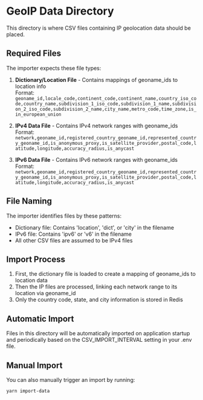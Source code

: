 # GeoIP Data Directory

This directory is where CSV files containing IP geolocation data should be placed.

## Required Files

The importer expects these file types:

1. **Dictionary/Location File** - Contains mappings of geoname_ids to location info  
   Format: `geoname_id,locale_code,continent_code,continent_name,country_iso_code,country_name,subdivision_1_iso_code,subdivision_1_name,subdivision_2_iso_code,subdivision_2_name,city_name,metro_code,time_zone,is_in_european_union`

2. **IPv4 Data File** - Contains IPv4 network ranges with geoname_ids  
   Format: `network,geoname_id,registered_country_geoname_id,represented_country_geoname_id,is_anonymous_proxy,is_satellite_provider,postal_code,latitude,longitude,accuracy_radius,is_anycast`

3. **IPv6 Data File** - Contains IPv6 network ranges with geoname_ids  
   Format: `network,geoname_id,registered_country_geoname_id,represented_country_geoname_id,is_anonymous_proxy,is_satellite_provider,postal_code,latitude,longitude,accuracy_radius,is_anycast`

## File Naming

The importer identifies files by these patterns:
- Dictionary file: Contains 'location', 'dict', or 'city' in the filename
- IPv6 file: Contains 'ipv6' or 'v6' in the filename
- All other CSV files are assumed to be IPv4 files

## Import Process

1. First, the dictionary file is loaded to create a mapping of geoname_ids to location data
2. Then the IP files are processed, linking each network range to its location via geoname_id
3. Only the country code, state, and city information is stored in Redis

## Automatic Import

Files in this directory will be automatically imported on application startup and
periodically based on the CSV_IMPORT_INTERVAL setting in your .env file.

## Manual Import

You can also manually trigger an import by running:

```bash
yarn import-data
```
